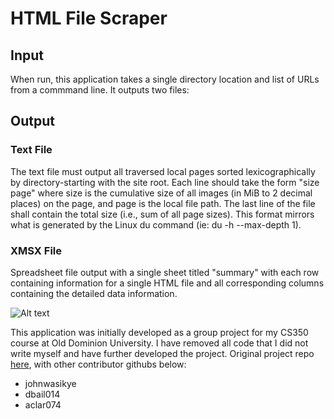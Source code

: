 # HTML File Scraper

## Input
When run, this application takes a single directory location and list of URLs from a commmand line. It outputs two files: 

## Output
### Text File
The text file must output all traversed local pages sorted lexicographically by directory-starting with the site root. Each line should take the form "size page" where size is the cumulative size of all images (in MiB to 2 decimal places) on the page, and page is the local file path. The last line of the file shall contain the total size (i.e., sum of all page sizes). This format mirrors what is generated by the Linux du command (ie: du -h --max-depth 1).

### XMSX File
Spreadsheet file output with a single sheet titled "summary" with each row containing information for a single HTML file and all corresponding columns containing the detailed data information.

![Alt text](initial_uml.svg?raw=true "Title")

This application was initially developed as a group project for my CS350 course at Old Dominion University. I have removed all code that I did not write myself and have further developed the project. Original project repo [here](https://github.com/dbail014/Offline-Web-Analysis), with other contributor githubs below:
- johnwasikye
- dbail014
- aclar074
